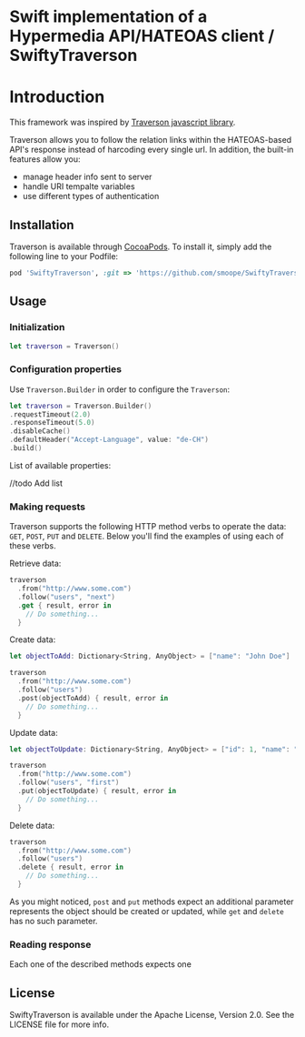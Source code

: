 Swift implementation of a Hypermedia API/HATEOAS client / SwiftyTraverson
==========

# Introduction

This framework was inspired by [Traverson javascript library](https://github.com/basti1302/traverson). 

Traverson allows you to follow the relation links within the HATEOAS-based API's response instead of harcoding every single url. 
In addition, the built-in features allow you:
- manage header info sent to server
- handle URI tempalte variables
- use different types of authentication

## Installation

Traverson is available through [CocoaPods](http://cocoapods.org). To install
it, simply add the following line to your Podfile:

```ruby
pod 'SwiftyTraverson', :git => 'https://github.com/smoope/SwiftyTraverson.git'
```

## Usage

### Initialization

```swift
let traverson = Traverson()
```

### Configuration properties

Use `Traverson.Builder` in order to configure the `Traverson`:

```swift
let traverson = Traverson.Builder()
.requestTimeout(2.0)
.responseTimeout(5.0)
.disableCache()
.defaultHeader("Accept-Language", value: "de-CH")
.build()
```

List of available properties:

//todo Add list

### Making requests

Traverson supports the following HTTP method verbs to operate the data: `GET`, `POST`, `PUT` and `DELETE`.
Below you'll find the examples of using each of these verbs.

Retrieve data:

```swift
traverson
  .from("http://www.some.com")
  .follow("users", "next")
  .get { result, error in
    // Do something...
  }
```

Create data:

```swift
let objectToAdd: Dictionary<String, AnyObject> = ["name": "John Doe"]

traverson
  .from("http://www.some.com")
  .follow("users")
  .post(objectToAdd) { result, error in
    // Do something...
  }
```

Update data:

```swift
let objectToUpdate: Dictionary<String, AnyObject> = ["id": 1, "name": "John Doe"]

traverson
  .from("http://www.some.com")
  .follow("users", "first")
  .put(objectToUpdate) { result, error in
    // Do something...
  }
```

Delete data:

```swift
traverson
  .from("http://www.some.com")
  .follow("users")
  .delete { result, error in
    // Do something...
  }
```

As you might noticed, `post` and `put` methods expect an additional parameter represents the object should be created or updated, while 
`get` and `delete` has no such parameter.

### Reading response

Each one of the described methods expects one 


## License

SwiftyTraverson is available under the Apache License, Version 2.0. See the LICENSE file for more info.
